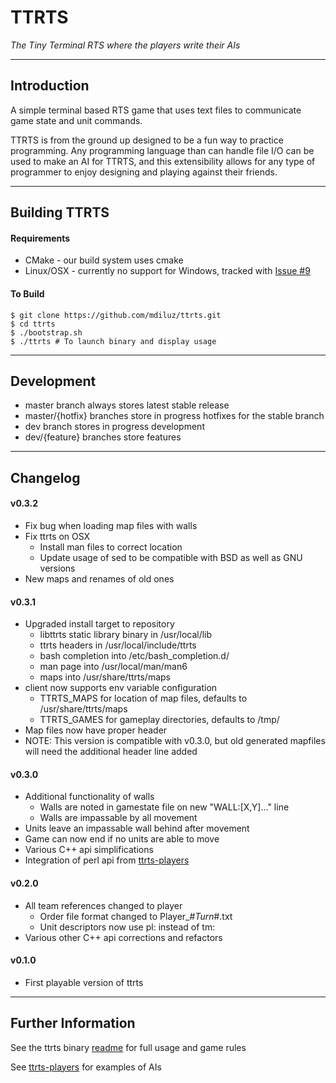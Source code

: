 # TTRTS
*The Tiny Terminal RTS where the players write their AIs*

-----------------------------------------------------------
## Introduction
A simple terminal based RTS game that uses text files to communicate game state and unit commands. 

TTRTS is from the ground up designed to be a fun way to practice programming. Any programming language than can handle file I/O can be used to make an AI for TTRTS, and this extensibility allows for any type of programmer to enjoy designing and playing against their friends.

-----------------------------------------------------------
## Building TTRTS

#### Requirements
* CMake - our build system uses cmake
* Linux/OSX - currently no support for Windows, tracked with [Issue #9](https://github.com/mdiluz/ttrts/issues/9)

#### To Build
    $ git clone https://github.com/mdiluz/ttrts.git
    $ cd ttrts
    $ ./bootstrap.sh
    $ ./ttrts # To launch binary and display usage

-----------------------------------------------------------
## Development

* master branch always stores latest stable release
* master/{hotfix} branches store in progress hotfixes for the stable branch
* dev branch stores in progress development
* dev/{feature} branches store features

-----------------------------------------------------------
## Changelog

#### v0.3.2
* Fix bug when loading map files with walls
* Fix ttrts on OSX
  * Install man files to correct location
  * Update usage of sed to be compatible with BSD as well as GNU versions
* New maps and renames of old ones

#### v0.3.1
* Upgraded install target to repository
  * libttrts static library binary in /usr/local/lib
  * ttrts headers in /usr/local/include/ttrts
  * bash completion into /etc/bash_completion.d/
  * man page into /usr/local/man/man6
  * maps into /usr/share/ttrts/maps
* client now supports env variable configuration
  * TTRTS_MAPS for location of map files, defaults to /usr/share/ttrts/maps
  * TTRTS_GAMES for gameplay directories, defaults to /tmp/
* Map files now have proper header
* NOTE: This version is compatible with v0.3.0, but old generated mapfiles will need the additional header line added

#### v0.3.0
* Additional functionality of walls
  * Walls are noted in gamestate file on new "WALL:[X,Y]..." line
  * Walls are impassable by all movement
* Units leave an impassable wall behind after movement
* Game can now end if no units are able to move
* Various C++ api simplifications
* Integration of perl api from [ttrts-players](https://github.com/mdiluz/ttrts-players)

#### v0.2.0 
* All team references changed to player
    * Order file format changed to Player_#_Turn_#.txt
    * Unit descriptors now use pl: instead of tm:
* Various other C++ api corrections and refactors

#### v0.1.0 
* First playable version of ttrts

-----------------------------------------------------------
## Further Information

See the ttrts binary [readme](source/ttrts/README.md) for full usage and game rules

See [ttrts-players](https://github.com/mdiluz/ttrts-players) for examples of AIs
